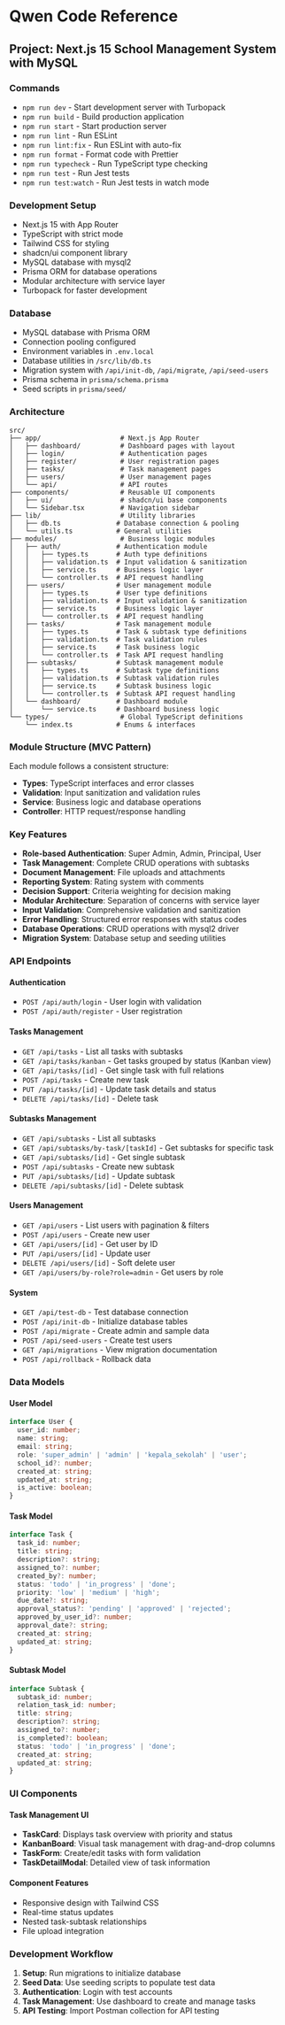 # Qwen Code Reference

## Project: Next.js 15 School Management System with MySQL

### Commands

- `npm run dev` - Start development server with Turbopack
- `npm run build` - Build production application
- `npm run start` - Start production server
- `npm run lint` - Run ESLint
- `npm run lint:fix` - Run ESLint with auto-fix
- `npm run format` - Format code with Prettier
- `npm run typecheck` - Run TypeScript type checking
- `npm run test` - Run Jest tests
- `npm run test:watch` - Run Jest tests in watch mode

### Development Setup

- Next.js 15 with App Router
- TypeScript with strict mode
- Tailwind CSS for styling
- shadcn/ui component library
- MySQL database with mysql2
- Prisma ORM for database operations
- Modular architecture with service layer
- Turbopack for faster development

### Database

- MySQL database with Prisma ORM
- Connection pooling configured
- Environment variables in `.env.local`
- Database utilities in `/src/lib/db.ts`
- Migration system with `/api/init-db`, `/api/migrate`, `/api/seed-users`
- Prisma schema in `prisma/schema.prisma`
- Seed scripts in `prisma/seed/`

### Architecture

```
src/
├── app/                    # Next.js App Router
│   ├── dashboard/          # Dashboard pages with layout
│   ├── login/              # Authentication pages
│   ├── register/           # User registration pages
│   ├── tasks/              # Task management pages
│   ├── users/              # User management pages
│   └── api/                # API routes
├── components/             # Reusable UI components
│   ├── ui/                 # shadcn/ui base components
│   └── Sidebar.tsx         # Navigation sidebar
├── lib/                    # Utility libraries
│   ├── db.ts              # Database connection & pooling
│   └── utils.ts           # General utilities
├── modules/                # Business logic modules
│   ├── auth/              # Authentication module
│   │   ├── types.ts       # Auth type definitions
│   │   ├── validation.ts  # Input validation & sanitization
│   │   ├── service.ts     # Business logic layer
│   │   └── controller.ts  # API request handling
│   ├── users/             # User management module
│   │   ├── types.ts       # User type definitions
│   │   ├── validation.ts  # Input validation & sanitization
│   │   ├── service.ts     # Business logic layer
│   │   └── controller.ts  # API request handling
│   ├── tasks/             # Task management module
│   │   ├── types.ts       # Task & subtask type definitions
│   │   ├── validation.ts  # Task validation rules
│   │   ├── service.ts     # Task business logic
│   │   └── controller.ts  # Task API request handling
│   ├── subtasks/          # Subtask management module
│   │   ├── types.ts       # Subtask type definitions
│   │   ├── validation.ts  # Subtask validation rules
│   │   ├── service.ts     # Subtask business logic
│   │   └── controller.ts  # Subtask API request handling
│   └── dashboard/         # Dashboard module
│       └── service.ts     # Dashboard business logic
└── types/                  # Global TypeScript definitions
    └── index.ts           # Enums & interfaces
```

### Module Structure (MVC Pattern)

Each module follows a consistent structure:

- **Types**: TypeScript interfaces and error classes
- **Validation**: Input sanitization and validation rules
- **Service**: Business logic and database operations
- **Controller**: HTTP request/response handling

### Key Features

- **Role-based Authentication**: Super Admin, Admin, Principal, User
- **Task Management**: Complete CRUD operations with subtasks
- **Document Management**: File uploads and attachments
- **Reporting System**: Rating system with comments
- **Decision Support**: Criteria weighting for decision making
- **Modular Architecture**: Separation of concerns with service layer
- **Input Validation**: Comprehensive validation and sanitization
- **Error Handling**: Structured error responses with status codes
- **Database Operations**: CRUD operations with mysql2 driver
- **Migration System**: Database setup and seeding utilities

### API Endpoints

#### Authentication

- `POST /api/auth/login` - User login with validation
- `POST /api/auth/register` - User registration

#### Tasks Management

- `GET /api/tasks` - List all tasks with subtasks
- `GET /api/tasks/kanban` - Get tasks grouped by status (Kanban view)
- `GET /api/tasks/[id]` - Get single task with full relations
- `POST /api/tasks` - Create new task
- `PUT /api/tasks/[id]` - Update task details and status
- `DELETE /api/tasks/[id]` - Delete task

#### Subtasks Management

- `GET /api/subtasks` - List all subtasks
- `GET /api/subtasks/by-task/[taskId]` - Get subtasks for specific task
- `GET /api/subtasks/[id]` - Get single subtask
- `POST /api/subtasks` - Create new subtask
- `PUT /api/subtasks/[id]` - Update subtask
- `DELETE /api/subtasks/[id]` - Delete subtask

#### Users Management

- `GET /api/users` - List users with pagination & filters
- `POST /api/users` - Create new user
- `GET /api/users/[id]` - Get user by ID
- `PUT /api/users/[id]` - Update user
- `DELETE /api/users/[id]` - Soft delete user
- `GET /api/users/by-role?role=admin` - Get users by role

#### System

- `GET /api/test-db` - Test database connection
- `POST /api/init-db` - Initialize database tables
- `POST /api/migrate` - Create admin and sample data
- `POST /api/seed-users` - Create test users
- `GET /api/migrations` - View migration documentation
- `POST /api/rollback` - Rollback data

### Data Models

#### User Model

```typescript
interface User {
  user_id: number;
  name: string;
  email: string;
  role: 'super_admin' | 'admin' | 'kepala_sekolah' | 'user';
  school_id?: number;
  created_at: string;
  updated_at: string;
  is_active: boolean;
}
```

#### Task Model

```typescript
interface Task {
  task_id: number;
  title: string;
  description?: string;
  assigned_to?: number;
  created_by?: number;
  status: 'todo' | 'in_progress' | 'done';
  priority: 'low' | 'medium' | 'high';
  due_date?: string;
  approval_status?: 'pending' | 'approved' | 'rejected';
  approved_by_user_id?: number;
  approval_date?: string;
  created_at: string;
  updated_at: string;
}
```

#### Subtask Model

```typescript
interface Subtask {
  subtask_id: number;
  relation_task_id: number;
  title: string;
  description?: string;
  assigned_to?: number;
  is_completed?: boolean;
  status: 'todo' | 'in_progress' | 'done';
  created_at: string;
  updated_at: string;
}
```

### UI Components

#### Task Management UI

- **TaskCard**: Displays task overview with priority and status
- **KanbanBoard**: Visual task management with drag-and-drop columns
- **TaskForm**: Create/edit tasks with form validation
- **TaskDetailModal**: Detailed view of task information

#### Component Features

- Responsive design with Tailwind CSS
- Real-time status updates
- Nested task-subtask relationships
- File upload integration

### Development Workflow

1. **Setup**: Run migrations to initialize database
2. **Seed Data**: Use seeding scripts to populate test data
3. **Authentication**: Login with test accounts
4. **Task Management**: Use dashboard to create and manage tasks
5. **API Testing**: Import Postman collection for API testing